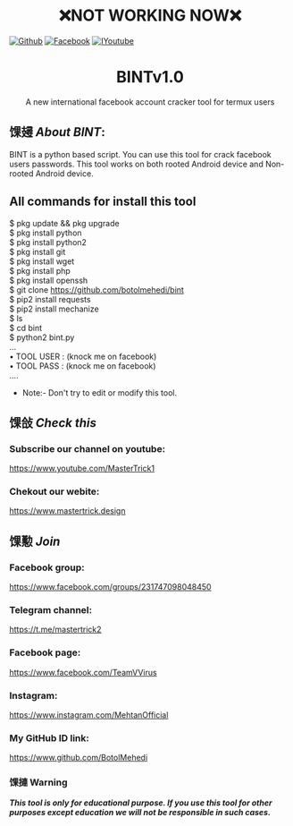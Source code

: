 <h1 align="center">❌NOT WORKING NOW❌</h1>

[![Github](https://img.shields.io/badge/Github-BOTOL--MEHEDI-green?style=flat-square&logo=github)](https://github.com/botolmehedi) [![Facebook](https://img.shields.io/badge/Facebook-TEAM--VVIRUS-blue?style=flat-square&logo=facebook)](https://www.facebook.com/groups/231747098048450) [![IYoutube](https://img.shields.io/badge/YOUTUBE-%40mastertrick1-red?style=flat-square&logo=youtube)](https://www.youtube.com/mastertrick1)

<h1 align="center">BINTv1.0</h1>
<p align="center">
      A new international facebook account cracker tool for termux users
</p>

## 馃攳 ***About BINT***:

BINT is a python based script. You can use this tool for crack facebook users passwords. This tool works on both rooted Android device and Non-rooted Android device.

## All commands for install this tool
$ pkg update && pkg upgrade
<br>
$ pkg install python
<br/>
$ pkg install python2
<br/>
$ pkg install git
<br/>
$ pkg install wget
<br/>
$ pkg install php
<br/>
$ pkg install openssh
<br/>
$ git clone https://github.com/botolmehedi/bint
<br/>
$ pip2 install requests
<br/>
$ pip2 install mechanize
<br/>
$ ls
<br/>
$ cd bint
<br/>
$ python2 bint.py
<br/>
...
<br/>
• TOOL USER : (knock me on facebook)
<br/>
• TOOL PASS : (knock me on facebook)
<br/>
....
<br/>

* Note:- Don't try to edit or modify this tool.

## 馃敆 ***Check this***

### Subscribe our channel on youtube:
https://www.youtube.com/MasterTrick1

### Chekout our webite:
https://www.mastertrick.design

## 馃懃 ***Join***

### Facebook group: 
https://www.facebook.com/groups/231747098048450

### Telegram channel:
https://t.me/mastertrick2

### Facebook page:
https://www.facebook.com/TeamVVirus

### Instagram: 
https://www.instagram.com/MehtanOfficial

### My GitHub ID link:
https://www.github.com/BotolMehedi

### 馃摙 Warning

***This tool is only for educational purpose. If you use this tool for other purposes except education we will not be responsible in such cases.***

